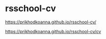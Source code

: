 # rsschool-cv
https://prikhodkoanna.github.io/rsschool-cv/

https://prikhodkoanna.github.io/rsschool-cv/cv
